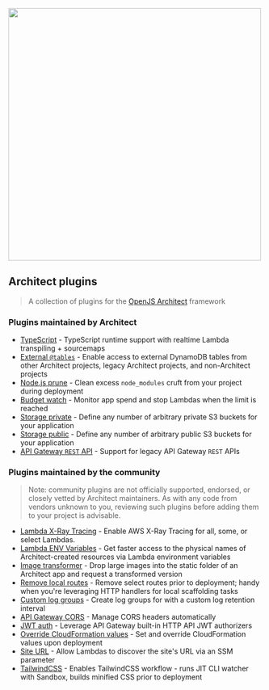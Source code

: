 [<img src="https://assets.arc.codes/architect-logo-500b@2x.png" width=500>](https://github.com/architect/plugins)

## Architect plugins

> A collection of plugins for the [OpenJS Architect](https://arc.codes) framework


### Plugins maintained by Architect

- [TypeScript](https://www.npmjs.com/package/@architect/plugin-typescript) - TypeScript runtime support with realtime Lambda transpiling + sourcemaps
- [External `@tables`](https://www.npmjs.com/package/@architect/plugin-external-tables) - Enable access to external DynamoDB tables from other Architect projects, legacy Architect projects, and non-Architect projects
- [Node.js prune](https://www.npmjs.com/package/@architect/plugin-node-prune) - Clean excess `node_modules` cruft from your project during deployment
- [Budget watch](https://www.npmjs.com/package/@architect/plugin-budget-watch) - Monitor app spend and stop Lambdas when the limit is reached
- [Storage private](https://www.npmjs.com/package/@architect/plugin-storage-private) - Define any number of arbitrary private S3 buckets for your application
- [Storage public](https://www.npmjs.com/package/@architect/plugin-storage-public) - Define any number of arbitrary public S3 buckets for your application
- [API Gateway `REST` API](https://www.npmjs.com/package/@architect/plugin-rest-api) - Support for legacy API Gateway `REST` APIs


### Plugins maintained by the community

> Note: community plugins are not officially supported, endorsed, or closely vetted by Architect maintainers. As with any code from vendors unknown to you, reviewing such plugins before adding them to your project is advisable.

- [Lambda X-Ray Tracing](https://www.npmjs.com/package/arc-plugin-add-xray) - Enable AWS X-Ray Tracing for all, some, or select Lambdas.
- [Lambda ENV Variables](https://www.npmjs.com/package/arc-plugin-lambda-env) - Get faster access to the physical names of Architect-created resources via Lambda environment variables
- [Image transformer](https://www.npmjs.com/package/@ryanbethel/arc-image-plugin) - Drop large images into the static folder of an Architect app and request a transformed version
- [Remove local routes](https://www.npmjs.com/package/herschel666-arc-macros-remove-local-routes) - Remove select routes prior to deployment; handy when you're leveraging HTTP handlers for local scaffolding tasks
- [Custom log groups](https://www.npmjs.com/package/herschel666-arc-macros-custom-log-groups) - Create log groups for with a custom log retention interval
- [API Gateway CORS](https://www.npmjs.com/package/@copper/macro-apig-cors) - Manage CORS headers automatically
- [JWT auth](https://www.npmjs.com/package/arc-macro-jwt) - Leverage API Gateway built-in HTTP API JWT authorizers
- [Override CloudFormation values](https://www.npmjs.com/package/@yodata/arc-macro-set-cf-value) - Set and override CloudFormation values upon deployment
- [Site URL](https://www.npmjs.com/package/arc-macro-site-url) - Allow Lambdas to discover the site's URL via an SSM parameter
- [TailwindCSS](https://www.npmjs.com/package/arc-plugin-tailwindcss) - Enables TailwindCSS workflow - runs JIT CLI watcher with Sandbox, builds minified CSS prior to deployment
